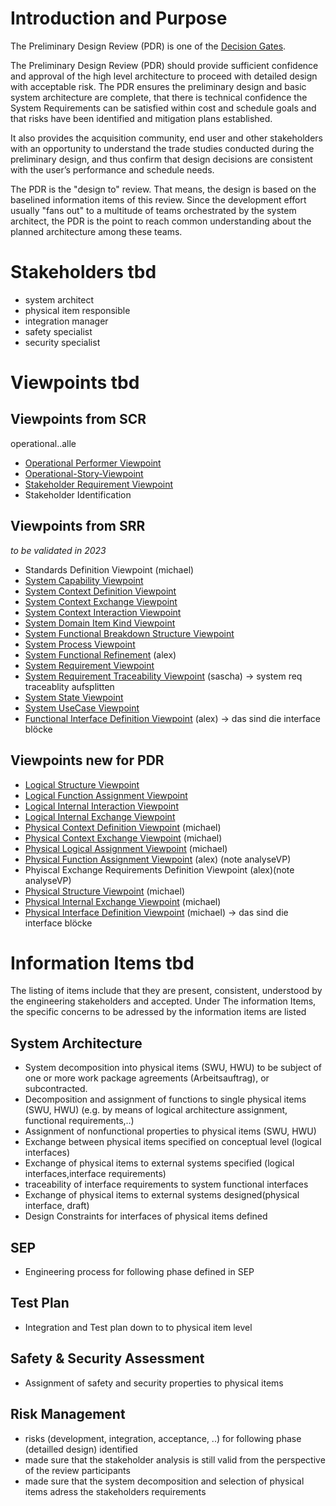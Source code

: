 # Introduction and Purpose

The Preliminary Design Review (PDR) is one of the [Decision Gates](decisiongates.md).

The Preliminary Design Review (PDR) should provide sufficient confidence and approval of the high level architecture to proceed with detailed design with acceptable risk. The PDR ensures the preliminary design and basic system architecture are complete, that there is technical confidence the System Requirements can be satisfied within cost and schedule goals and that risks have been identified and mitigation plans established.

It also provides the acquisition community, end user and other stakeholders with an opportunity to understand the trade studies conducted during the preliminary design, and thus confirm that design decisions are consistent with the user’s performance and schedule needs.

The PDR is the "design to" review. That means, the design is based on the baselined information items of this review. Since the development effort usually "fans out" to a multitude of teams orchestrated by the system architect, the PDR is the point to reach common understanding about the planned architecture among these teams.

# Stakeholders tbd
 * system architect
 * physical item responsible
 * integration manager
 * safety specialist
 * security specialist

# Viewpoints tbd
## Viewpoints from SCR
operational..alle
 * [Operational Performer Viewpoint](../viewpoints/Operational-Performer-Viewpoint.md)
 * [Operational-Story-Viewpoint](../viewpoints/Operational-Story-Viewpoint.md)
 * [Stakeholder Requirement Viewpoint](../viewpoints/Stakeholder-Requirement-Viewpoint.md)
 * Stakeholder Identification

## Viewpoints from SRR

*to be validated in 2023*
 * Standards Definition Viewpoint (michael)
 * [System Capability Viewpoint](../viewpoints/System-Capability-Viewpoint.md)
 * [System Context Definition Viewpoint](../viewpoints/System-Context-Definition-Viewpoint.md)
 * [System Context Exchange Viewpoint](../viewpoints/System-Context-Exchange-Viewpoint.md)
 * [System Context Interaction Viewpoint](../viewpoints/System-Context-Interaction-Viewpoint.md)
 * [System Domain Item Kind Viewpoint](../viewpoints/System-Domain-Item-Kind-Viewpoint.md)
 * [System Functional Breakdown Structure Viewpoint](../viewpoints/System-Functional-Breakdown-Viewpoint.md)
 * [System Process Viewpoint](../viewpoints/System-Process-Viewpoint.md)
 * [System Functional Refinement](../viewpoints/System-Function-Refinement-Viewpoint.md) (alex)
 * [System Requirement Viewpoint](../viewpoints/System-Requirement-Viewpoint.md)
 * [System Requirement Traceability Viewpoint](../viewpoints/System-Requirement-Traceability-Viewpoint.md) (sascha) -> system req traceablity aufsplitten
 * [System State Viewpoint](../viewpoints/System-State-Viewpoint.md)
 * [System UseCase Viewpoint](../viewpoints/System-UseCase-Viewpoint.md)
 * [Functional Interface Definition Viewpoint](../viewpoints/Functional-Interface-Definition-Viewpoint.md) (alex) -> das sind die interface blöcke
 
 ## Viewpoints new for PDR
 * [Logical Structure Viewpoint](../viewpoints/Logical-Structure-Viewpoint.md)
 * [Logical Function Assignment Viewpoint](../viewpoints/Logical-Function-Allocation-Viewpoint.md)
 * [Logical Internal Interaction Viewpoint](../viewpoints/Logical-Interaction-Viewpoint.md)
 * [Logical Internal Exchange Viewpoint](../viewpoints/Logical-Internal-Exchange-Viewpoint.md)
 * [Physical Context Definition Viewpoint](../viewpoints/Physical-Context-Definition-Viewpoint.md) (michael)
 * [Physical Context Exchange Viewpoint](../viewpoints/Physical-Context-Exchange-Viewpoint.md) (michael)
 * [Physical Logical Assignment Viewpoint](../viewpoints/Physical-Logical-Assignment-Viewpoint.md) (michael)
 * [Physical Function Assignment Viewpoint](../viewpoints/Physical-Function-Allocation-Viewpoint.md) (alex) (note analyseVP)
 * Phyiscal Exchange Requirements Definition Viewpoint (alex)(note analyseVP) 
 * [Physical Structure Viewpoint](../viewpoints/Physical-Structure-Viewpoint.md) (michael)
 * [Physical Internal Exchange Viewpoint](../viewpoints/Physical-Internal-Exchange-Viewpoint.md) (michael)
 * [Physical Interface Definition Viewpoint](../viewpoints/Physical-Interface-Definition-Viewpoint.md) (michael) -> das sind die interface blöcke

# Information Items tbd

The listing of items include that they are present, consistent, understood by the engineering stakeholders and accepted.
Under The information Items, the specific concerns to be adressed by the information items are listed

## System Architecture
 * System decomposition into physical items (SWU, HWU) to be subject of one or more work package agreements (Arbeitsauftrag), or subcontracted.
 * Decomposition and assignment of functions to single physical items (SWU, HWU) (e.g. by means of logical architecture assignment, functional requirements,..)
 * Assignment of nonfunctional properties to physical items (SWU, HWU)
 * Exchange between physical items specified on conceptual level (logical interfaces)
 * Exchange of physical items to external systems specified (logical interfaces,interface requirements)
 * traceability of interface requirements to system functional interfaces
 * Exchange of physical items to external systems designed(physical interface, draft)
 * Design Constraints for interfaces of physical items defined

## SEP
 * Engineering process for following phase defined in SEP

## Test Plan
 * Integration and Test plan down to to physical item level

## Safety & Security Assessment
 * Assignment of safety and security properties to physical items

## Risk Management
 * risks (development, integration, acceptance, ..) for following phase (detailled design) identified
 * made sure that the stakeholder analysis is still valid from the perspective of the review participants
 * made sure that the system decomposition and selection of physical items adress the stakeholders requirements    
